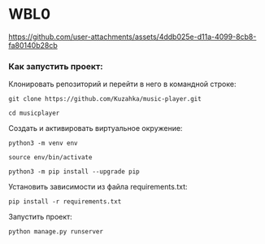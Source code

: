 # WBL0

https://github.com/user-attachments/assets/4ddb025e-d11a-4099-8cb8-fa80140b28cb

### Как запустить проект:

Клонировать репозиторий и перейти в него в командной строке:

```
git clone https://github.com/Kuzahka/music-player.git
```

```
cd musicplayer
```

Cоздать и активировать виртуальное окружение:

```
python3 -m venv env
```

```
source env/bin/activate
```

```
python3 -m pip install --upgrade pip
```

Установить зависимости из файла requirements.txt:

```
pip install -r requirements.txt
```



Запустить проект:

```
python manage.py runserver
```
